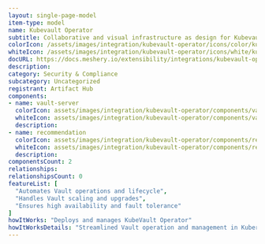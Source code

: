 ```yaml
---
layout: single-page-model
item-type: model
name: Kubevault Operator
subtitle: Collaborative and visual infrastructure as design for Kubevault Operator
colorIcon: /assets/images/integration/kubevault-operator/icons/color/kubevault-operator-color.svg
whiteIcon: /assets/images/integration/kubevault-operator/icons/white/kubevault-operator-white.svg
docURL: https://docs.meshery.io/extensibility/integrations/kubevault-operator
description: 
category: Security & Compliance
subcategory: Uncategorized
registrant: Artifact Hub
components: 
- name: vault-server
  colorIcon: assets/images/integration/kubevault-operator/components/vault-server/icons/color/vault-server-color.svg
  whiteIcon: assets/images/integration/kubevault-operator/components/vault-server/icons/white/vault-server-white.svg
  description: 
- name: recommendation
  colorIcon: assets/images/integration/kubevault-operator/components/recommendation/icons/color/recommendation-color.svg
  whiteIcon: assets/images/integration/kubevault-operator/components/recommendation/icons/white/recommendation-white.svg
  description: 
componentsCount: 2
relationships: 
relationshipsCount: 0
featureList: [
  "Automates Vault operations and lifecycle",
  "Handles Vault scaling and upgrades",
  "Ensures high availability and fault tolerance"
]
howItWorks: "Deploys and manages KubeVault Operator"
howItWorksDetails: "Streamlined Vault operation and management in Kubernetes"
---
```

